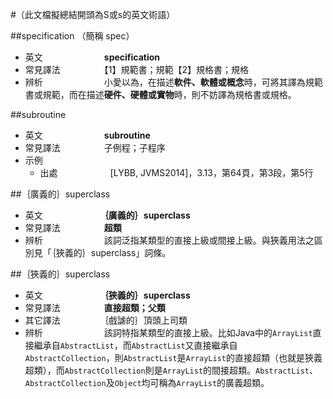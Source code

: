 #（此文檔擬總結開頭為S或s的英文術語）

##specification （簡稱 spec）

* 英文　　　　　　　**specification**
* 常見譯法　　　　　【1】規範書；規範【2】規格書；規格
* 辨析　　　　　　　小愛以為，在描述**軟件、軟體或概念**時，可將其譯為規範書或規範，而在描述**硬件、硬體或實物**時，則不妨譯為規格書或規格。

##subroutine

* 英文　　　　　　　**subroutine**
* 常見譯法　　　　　子例程；子程序
* 示例
  * 出處　　　　　　[LYBB, JVMS2014]，3.13，第64頁，第3段，第5行

##｛廣義的｝superclass

* 英文　　　　　　　**｛廣義的｝superclass**
* 常見譯法　　　　　**超類**
* 辨析　　　　　　　該詞泛指某類型的直接上級或間接上級。與狹義用法之區別見「｛狹義的｝superclass」詞條。

##｛狹義的｝superclass

* 英文　　　　　　　**｛狹義的｝superclass**
* 常見譯法　　　　　**直接超類；父類**
* 其它譯法　　　　　｛戲謔的｝頂頭上司類
* 辨析　　　　　　　該詞特指某類型的直接上級。比如Java中的`ArrayList`直接繼承自`AbstractList`，而`AbstractList`又直接繼承自`AbstractCollection`，則`AbstractList`是`ArrayList`的直接超類（也就是狹義超類），而`AbstractCollection`則是`ArrayList`的間接超類。`AbstractList`、`AbstractCollection`及`Object`均可稱為`ArrayList`的廣義超類。
